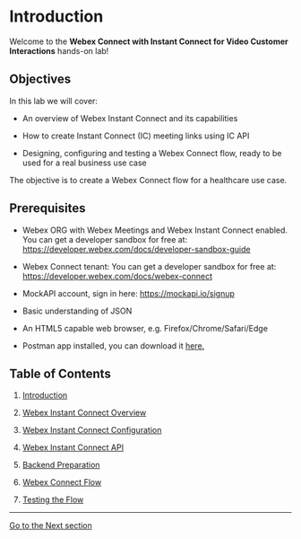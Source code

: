 # Introduction

Welcome to the **Webex Connect with Instant Connect for Video Customer Interactions** hands-on lab!

## Objectives

In this lab we will cover:

* An overview of Webex Instant Connect and its capabilities

* How to create Instant Connect (IC) meeting links using IC API

* Designing, configuring and testing a Webex Connect flow, ready to be used for a real business use case

The objective is to create a Webex Connect flow for a healthcare use case.


## Prerequisites

* Webex ORG with Webex Meetings and Webex Instant Connect enabled. You can get a developer sandbox for free at: https://developer.webex.com/docs/developer-sandbox-guide

* Webex Connect tenant: You can get a developer sandbox for free at: https://developer.webex.com/docs/webex-connect


* MockAPI account, sign in here: https://mockapi.io/signup

* Basic understanding of JSON

* An HTML5 capable web browser, e.g. Firefox/Chrome/Safari/Edge

* Postman app installed, you can download it [here.](https://www.postman.com/downloads/)

## Table of Contents

1. [Introduction](#introduction)

2. [Webex Instant Connect Overview](02-overview.md#webex-instant-connect-overview)

3. [Webex Instant Connect Configuration](03-activation.md#webex-instant-connect-configuration)

4. [Webex Instant Connect API](04-instantconnectapi.md)

4. [Backend Preparation](05-backend.md#backend-preparation)

5. [Webex Connect Flow](06-connectflow-01.md#webex-connect-flow)

6. [Testing the Flow](0X-testingflow.md#testing-the-flow)

***
[Go to the Next section ](./02-overview.md) 